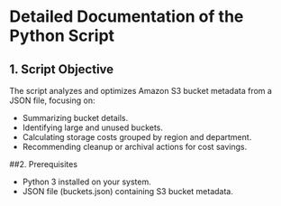 # Detailed Documentation of the Python Script
## 1. Script Objective

The script analyzes and optimizes Amazon S3 bucket metadata from a JSON file, focusing on:
- Summarizing bucket details.
- Identifying large and unused buckets.
- Calculating storage costs grouped by region and department.
- Recommending cleanup or archival actions for cost savings.

##2. Prerequisites
- Python 3 installed on your system.
- JSON file (buckets.json) containing S3 bucket metadata.
